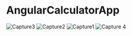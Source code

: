 # AngularCalculatorApp
![Capture3](https://user-images.githubusercontent.com/80150887/119835983-32c48f80-beb6-11eb-86e6-0c7ae655436c.PNG)
![Capture2](https://user-images.githubusercontent.com/80150887/119835994-35bf8000-beb6-11eb-9f77-923165162b17.PNG)
![Capture1](https://user-images.githubusercontent.com/80150887/119836004-3821da00-beb6-11eb-9b29-f092981442f8.PNG)
![Capture 4](https://user-images.githubusercontent.com/80150887/119836166-5982c600-beb6-11eb-824b-280f7c7de22e.PNG)

